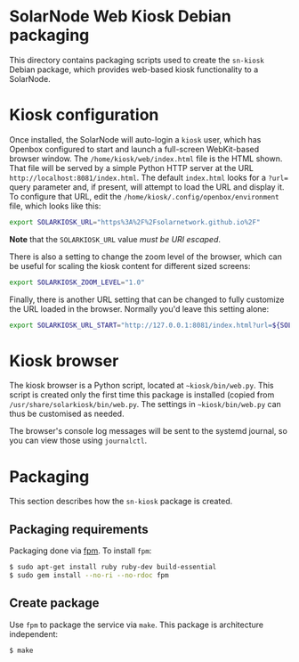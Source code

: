 # SolarNode Web Kiosk Debian packaging

This directory contains packaging scripts used to create the `sn-kiosk` Debian package, which
provides web-based kiosk functionality to a SolarNode.


# Kiosk configuration

Once installed, the SolarNode will auto-login a `kiosk` user, which has Openbox configured to start
and launch a full-screen WebKit-based browser window. The `/home/kiosk/web/index.html` file is the
HTML shown. That file will be served by a simple Python HTTP server at the URL
`http://localhost:8081/index.html`. The default `index.html` looks for a `?url=` query parameter
and, if present, will attempt to load the URL and display it. To configure that URL, edit the
`/home/kiosk/.config/openbox/environment` file, which looks like this:

```sh
export SOLARKIOSK_URL="https%3A%2F%2Fsolarnetwork.github.io%2F"
```

**Note** that the `SOLARKIOSK_URL` value _must be URI escaped_.

There is also a setting to change the zoom level of the browser, which can be useful for scaling
the kiosk content for different sized screens:

```sh
export SOLARKIOSK_ZOOM_LEVEL="1.0"
```

Finally, there is another URL setting that can be changed to fully customize the URL loaded in the
browser. Normally you'd leave this setting alone:

```sh
export SOLARKIOSK_URL_START="http://127.0.0.1:8081/index.html?url=${SOLARKIOSK_URL}"
```


# Kiosk browser

The kiosk browser is a Python script, located at `~kiosk/bin/web.py`. This script is created only
the first time this package is installed (copied from `/usr/share/solarkiosk/bin/web.py`. The 
settings in `~kiosk/bin/web.py` can thus be customised as needed.

The browser's console log messages will be sent to the systemd journal, so you can view those using
`journalctl`.


# Packaging

This section describes how the `sn-kiosk` package is created.

## Packaging requirements

Packaging done via [fpm][fpm]. To install `fpm`:

```sh
$ sudo apt-get install ruby ruby-dev build-essential
$ sudo gem install --no-ri --no-rdoc fpm
```

## Create package

Use `fpm` to package the service via `make`. This package is architecture independent:

```sh
$ make
```

[fpm]: https://github.com/jordansissel/fpm

